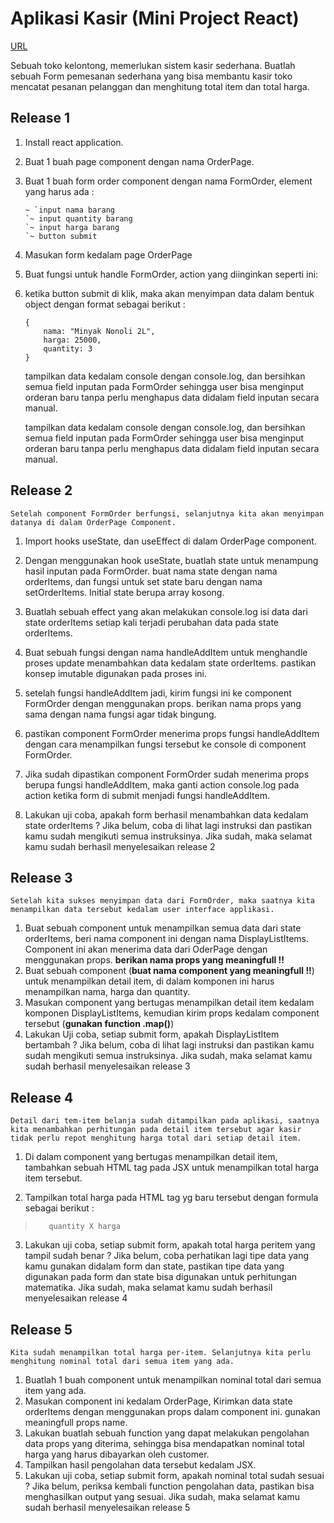 # Aplikasi Kasir (Mini Project React)

[URL](https://agpw-react-cashregister.netlify.app/)

Sebuah toko kelontong, memerlukan sistem kasir sederhana.
Buatlah sebuah Form pemesanan sederhana yang bisa membantu kasir toko mencatat pesanan pelanggan dan menghitung total item dan total harga.

Release 1
-------------------------------------------------------------------
1. Install react application.

2. Buat 1 buah page component dengan nama OrderPage.

3. Buat 1 buah form order component dengan nama FormOrder, element yang harus ada :

    ```
    ~ `input nama barang
    `~ input quantity barang
    `~ input harga barang
    `~ button submit
    ```

4. Masukan form kedalam page OrderPage

5. Buat fungsi untuk handle FormOrder, action yang diinginkan seperti ini:

6. ketika button submit di klik, maka akan menyimpan data dalam bentuk object dengan format sebagai berikut :

    ```
    {
        nama: "Minyak Nonoli 2L",
        harga: 25000,
        quantity: 3
    } 
    ```

    tampilkan data kedalam console dengan console.log, dan bersihkan semua field inputan pada FormOrder sehingga user bisa menginput orderan baru tanpa perlu menghapus data didalam field inputan secara manual.

    tampilkan data kedalam console dengan console.log, dan bersihkan semua field inputan pada FormOrder sehingga user bisa menginput orderan baru tanpa perlu menghapus data didalam field inputan secara manual.

## Release 2

	Setelah component FormOrder berfungsi, selanjutnya kita akan menyimpan datanya di dalam OrderPage Component.

1. Import hooks useState, dan useEffect di dalam OrderPage component.

2. Dengan menggunakan hook useState, buatlah state untuk menampung hasil inputan pada FormOrder. buat nama state dengan nama orderItems, dan fungsi untuk set state baru dengan nama setOrderItems. Initial state berupa array kosong.

3. Buatlah sebuah effect yang akan melakukan console.log isi data dari state orderItems setiap kali terjadi perubahan data pada state orderItems.

4. Buat sebuah fungsi dengan nama handleAddItem untuk menghandle proses update menambahkan data kedalam state orderItems. pastikan konsep imutable digunakan pada proses ini.

5. setelah fungsi handleAddItem jadi, kirim fungsi ini ke component FormOrder dengan menggunakan props. berikan nama props yang sama dengan nama fungsi agar tidak bingung.

6. pastikan component FormOrder menerima props fungsi handleAddItem dengan cara menampilkan fungsi tersebut ke console di component FormOrder.

7. Jika sudah dipastikan component FormOrder sudah menerima props berupa fungsi handleAddItem, maka ganti action console.log pada action ketika form di submit menjadi fungsi handleAddItem.

8. Lakukan uji coba, apakah form berhasil menambahkan data kedalam state orderItems ? Jika belum, coba di lihat lagi instruksi dan pastikan kamu sudah mengikuti semua instruksinya. Jika sudah, maka selamat kamu sudah berhasil menyelesaikan release 2

   

## Release 3

	Setelah kita sukses menyimpan data dari FormOrder, maka saatnya kita menampilkan data tersebut kedalam user interface applikasi. 

1. Buat sebuah component untuk menampilkan semua data dari state orderItems, beri nama component ini dengan nama DisplayListItems. Component ini akan menerima data dari OderPage dengan menggunakan props. **berikan nama props yang meaningfull !!**
3. Buat sebuah component (**buat nama component yang meaningfull !!**) untuk menampilkan detail item, di dalam komponen ini harus menampilkan nama, harga dan quantity.
3. Masukan component yang bertugas menampilkan detail item kedalam komponen DisplayListItems, kemudian kirim props kedalam component tersebut (**gunakan function .map()**)
4. Lakukan Uji coba, setiap submit form, apakah DisplayListItem bertambah ? Jika belum, coba di lihat lagi instruksi dan pastikan kamu sudah mengikuti semua instruksinya. Jika sudah, maka selamat kamu sudah berhasil menyelesaikan release 3

## Release 4

	Detail dari tem-item belanja sudah ditampilkan pada aplikasi, saatnya kita menambahkan perhitungan pada detail item tersebut agar kasir tidak perlu repot menghitung harga total dari setiap detail item.

1. Di dalam component yang bertugas menampilkan detail item, tambahkan sebuah HTML tag pada JSX untuk menampilkan total harga item tersebut.

2. Tampilkan total harga pada HTML tag yg baru tersebut dengan formula sebagai berikut :
> 	 	 quantity X harga
3. Lakukan uji coba, setiap submit form, apakah total harga peritem yang tampil sudah benar ? Jika belum, coba perhatikan lagi tipe data yang kamu gunakan didalam form dan state, pastikan tipe data yang digunakan pada form dan state bisa digunakan untuk perhitungan matematika. Jika sudah, maka selamat kamu sudah berhasil menyelesaikan release 4

   

## Release 5

	Kita sudah menampilkan total harga per-item. Selanjutnya kita perlu menghitung nominal total dari semua item yang ada.

1. Buatlah 1 buah component untuk menampilkan nominal total dari semua item yang ada.
2. Masukan component ini kedalam OrderPage, Kirimkan data state orderItems dengan menggunakan props dalam component ini. gunakan meaningfull props name. 
3. Lakukan buatlah sebuah function yang dapat melakukan pengolahan data props yang diterima, sehingga bisa mendapatkan nominal total harga yang harus dibayarkan oleh customer.
4. Tampilkan hasil pengolahan data tersebut kedalam JSX.
5. Lakukan uji coba, setiap submit form, apakah nominal total sudah sesuai ? Jika belum, periksa kembali function pengolahan data, pastikan bisa menghasilkan output yang sesuai. Jika sudah, maka selamat kamu sudah berhasil menyelesaikan release 5
